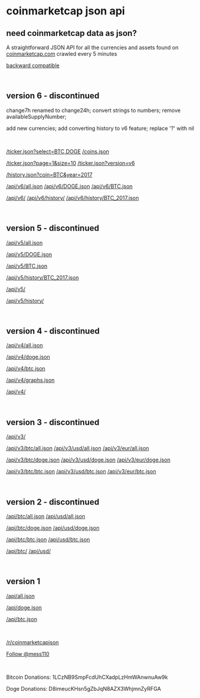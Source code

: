 # coinmarketcap json api #

need coinmarketcap data as json?
--------------------------------

A straightforward JSON API for all the currencies and assets found on [coinmarketcap.com](https://coinmarketcap.com/ "coinmarketcap.com") crawled every 5 minutes

[backward compatible](https://coinmarketcap.northpole.ro/doc.html "backward compatible")

<br />

version 6 - discontinued
---------

change7h renamed to change24h;
convert strings to numbers;
remove availableSupplyNumber;

add new currencies;
add converting history to v6 feature;
replace '?' with nil

<br />

[/ticker.json?select=BTC,DOGE](https://coinmarketcap.northpole.ro/ticker.json?select=BTC,DOGE)
[/coins.json](https://coinmarketcap.northpole.ro/coins.json)

[/ticker.json?page=1&size=10](https://coinmarketcap.northpole.ro/ticker.json?page=1&size=10)
[/ticker.json?version=v6](https://coinmarketcap.northpole.ro/ticker.json?version=v6)

[/history.json?coin=BTC&year=2017](https://coinmarketcap.northpole.ro/history.json?coin=BTC&year=2017)

[/api/v6/all.json](https://coinmarketcap.northpole.ro/api/v6/all.json)
[/api/v6/DOGE.json](https://coinmarketcap.northpole.ro/api/v6/DOGE.json)
[/api/v6/BTC.json](https://coinmarketcap.northpole.ro/api/v6/BTC.json)

[/api/v6/](https://coinmarketcap.northpole.ro/api/v6/)
[/api/v6/history/](https://coinmarketcap.northpole.ro/api/v6/history/)
[/api/v6/history/BTC_2017.json](https://coinmarketcap.northpole.ro/api/v6/history/BTC_2017.json)

<br />

version 5 - discontinued
---------

[/api/v5/all.json](https://coinmarketcap.northpole.ro/api/v5/all.json)

[/api/v5/DOGE.json](https://coinmarketcap.northpole.ro/api/v5/DOGE.json)

[/api/v5/BTC.json](https://coinmarketcap.northpole.ro/api/v5/BTC.json)

[/api/v5/history/BTC_2017.json](https://coinmarketcap.northpole.ro/api/v5/history/BTC_2017.json)

[/api/v5/](https://coinmarketcap.northpole.ro/api/v5/)

[/api/v5/history/](https://coinmarketcap.northpole.ro/api/v5/history/)

<br />

version 4 - discontinued
---------

[/api/v4/all.json](https://coinmarketcap.northpole.ro/api/v4/all.json)

[/api/v4/doge.json](https://coinmarketcap.northpole.ro/api/v4/doge.json)

[/api/v4/btc.json](https://coinmarketcap.northpole.ro/api/v4/btc.json)

[/api/v4/graphs.json](https://coinmarketcap.northpole.ro/api/v4/graphs.json)

[/api/v4/](https://coinmarketcap.northpole.ro/api/v4)

<br />

version 3 - discontinued
---------

[/api/v3/](https://coinmarketcap.northpole.ro/api/v3/)

[/api/v3/btc/all.json](https://coinmarketcap.northpole.ro/api/v3/btc/all.json)
[/api/v3/usd/all.json](https://coinmarketcap.northpole.ro/api/v3/usd/all.json)
[/api/v3/eur/all.json](https://coinmarketcap.northpole.ro/api/v3/eur/all.json)

[/api/v3/btc/doge.json](https://coinmarketcap.northpole.ro/api/v3/btc/doge.json)
[/api/v3/usd/doge.json](https://coinmarketcap.northpole.ro/api/v3/usd/doge.json)
[/api/v3/eur/doge.json](https://coinmarketcap.northpole.ro/api/v3/eur/doge.json)

[/api/v3/btc/btc.json](https://coinmarketcap.northpole.ro/api/v3/btc/btc.json)
[/api/v3/usd/btc.json](https://coinmarketcap.northpole.ro/api/v3/usd/btc.json)
[/api/v3/eur/btc.json](https://coinmarketcap.northpole.ro/api/v3/eur/btc.json)

<br />

version 2 - discontinued
---------

[/api/btc/all.json](https://coinmarketcap.northpole.ro/api/btc/all.json)
[/api/usd/all.json](https://coinmarketcap.northpole.ro/api/usd/all.json)

[/api/btc/doge.json](https://coinmarketcap.northpole.ro/api/btc/doge.json)
[/api/usd/doge.json](https://coinmarketcap.northpole.ro/api/usd/doge.json)

[/api/btc/btc.json](https://coinmarketcap.northpole.ro/api/btc/btc.json)
[/api/usd/btc.json](https://coinmarketcap.northpole.ro/api/usd/btc.json)

[/api/btc/](https://coinmarketcap.northpole.ro/api/btc/)
[/api/usd/](https://coinmarketcap.northpole.ro/api/usd/)

<br />

version 1
---------

[/api/all.json](https://coinmarketcap.northpole.ro/api/all.json)

[/api/doge.json](https://coinmarketcap.northpole.ro/api/doge.json)

[/api/btc.json](https://coinmarketcap.northpole.ro/api/btc.json)

<br />

[/r/coinmarketcapjson](https://www.reddit.com/r/coinmarketcapjson/)

<a href="https://twitter.com/mess110" class="twitter-follow-button" data-show-count="true" data-show-screen-name="false">Follow @mess110</a>

<br />

Bitcoin Donations: 1LCzNB9SmpFcdUhCXadpLzHmWAnwnuAw9k

Doge Donations: D8imeucKHsn5gZbJqN8AZX3WhjmnZyRFGA
